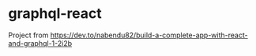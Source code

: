 # graphql-react

Project from https://dev.to/nabendu82/build-a-complete-app-with-react-and-graphql-1-2i2b